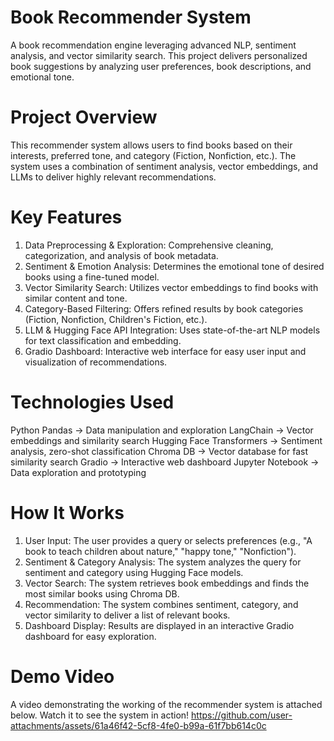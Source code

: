 # Book Recommender System
A book recommendation engine leveraging advanced NLP, sentiment analysis, and vector similarity search. This project delivers personalized book suggestions by analyzing user preferences, book descriptions, and emotional tone.

# Project Overview
This recommender system allows users to find books based on their interests, preferred tone, and category (Fiction, Nonfiction, etc.). The system uses a combination of sentiment analysis, vector embeddings, and LLMs to deliver highly relevant recommendations.

# Key Features
1. Data Preprocessing & Exploration: Comprehensive cleaning, categorization, and analysis of book metadata.
2. Sentiment & Emotion Analysis: Determines the emotional tone of desired books using a fine-tuned model.
3. Vector Similarity Search: Utilizes vector embeddings to find books with similar content and tone.
4. Category-Based Filtering: Offers refined results by book categories (Fiction, Nonfiction, Children's Fiction, etc.).
5. LLM & Hugging Face API Integration: Uses state-of-the-art NLP models for text classification and embedding.
6. Gradio Dashboard: Interactive web interface for easy user input and visualization of recommendations.

# Technologies Used
Python
Pandas -> Data manipulation and exploration
LangChain -> Vector embeddings and similarity search
Hugging Face Transformers -> Sentiment analysis, zero-shot classification
Chroma DB -> Vector database for fast similarity search
Gradio -> Interactive web dashboard
Jupyter Notebook -> Data exploration and prototyping

# How It Works
1. User Input: The user provides a query or selects preferences (e.g., "A book to teach children about nature," "happy tone," "Nonfiction").
2. Sentiment & Category Analysis: The system analyzes the query for sentiment and category using Hugging Face models.
3. Vector Search: The system retrieves book embeddings and finds the most similar books using Chroma DB.
4. Recommendation: The system combines sentiment, category, and vector similarity to deliver a list of relevant books.
5. Dashboard Display: Results are displayed in an interactive Gradio dashboard for easy exploration.

# Demo Video
A video demonstrating the working of the recommender system is attached below. Watch it to see the system in action!
https://github.com/user-attachments/assets/61a46f42-5cf8-4fe0-b99a-61f7bb614c0c



